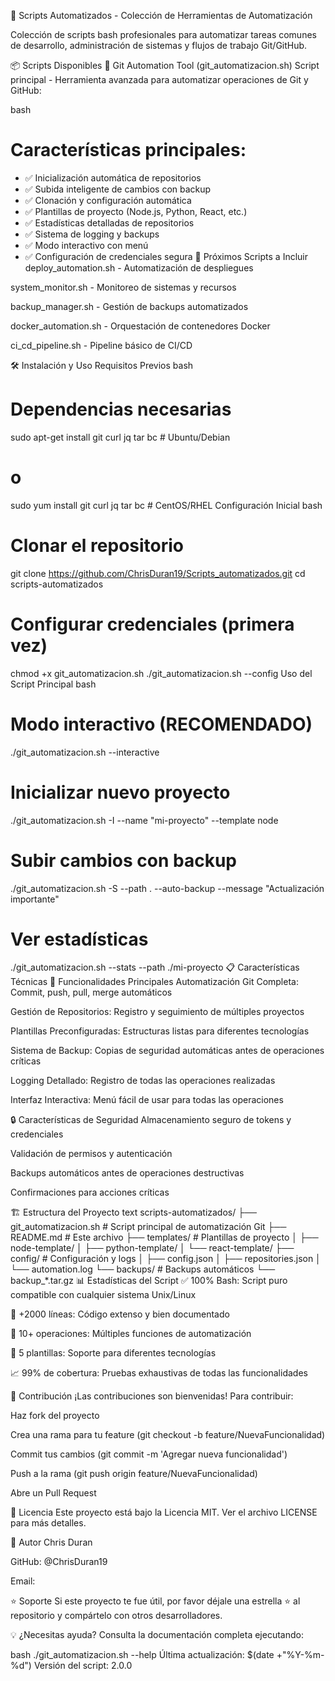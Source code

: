 🚀 Scripts Automatizados - Colección de Herramientas de Automatización

Colección de scripts bash profesionales para automatizar tareas comunes de desarrollo, administración de sistemas y flujos de trabajo Git/GitHub.

📦 Scripts Disponibles
🔧 Git Automation Tool (git_automatizacion.sh)
Script principal - Herramienta avanzada para automatizar operaciones de Git y GitHub:

bash
# Características principales:
- ✅ Inicialización automática de repositorios
- ✅ Subida inteligente de cambios con backup
- ✅ Clonación y configuración automática
- ✅ Plantillas de proyecto (Node.js, Python, React, etc.)
- ✅ Estadísticas detalladas de repositorios
- ✅ Sistema de logging y backups
- ✅ Modo interactivo con menú
- ✅ Configuración de credenciales segura
🚀 Próximos Scripts a Incluir
deploy_automation.sh - Automatización de despliegues

system_monitor.sh - Monitoreo de sistemas y recursos

backup_manager.sh - Gestión de backups automatizados

docker_automation.sh - Orquestación de contenedores Docker

ci_cd_pipeline.sh - Pipeline básico de CI/CD

🛠️ Instalación y Uso
Requisitos Previos
bash
# Dependencias necesarias
sudo apt-get install git curl jq tar bc  # Ubuntu/Debian
# o
sudo yum install git curl jq tar bc      # CentOS/RHEL
Configuración Inicial
bash
# Clonar el repositorio
git clone https://github.com/ChrisDuran19/Scripts_automatizados.git
cd scripts-automatizados

# Configurar credenciales (primera vez)
chmod +x git_automatizacion.sh
./git_automatizacion.sh --config
Uso del Script Principal
bash
# Modo interactivo (RECOMENDADO)
./git_automatizacion.sh --interactive

# Inicializar nuevo proyecto
./git_automatizacion.sh -I --name "mi-proyecto" --template node

# Subir cambios con backup
./git_automatizacion.sh -S --path . --auto-backup --message "Actualización importante"

# Ver estadísticas
./git_automatizacion.sh --stats --path ./mi-proyecto
📋 Características Técnicas
🎯 Funcionalidades Principales
Automatización Git Completa: Commit, push, pull, merge automáticos

Gestión de Repositorios: Registro y seguimiento de múltiples proyectos

Plantillas Preconfiguradas: Estructuras listas para diferentes tecnologías

Sistema de Backup: Copias de seguridad automáticas antes de operaciones críticas

Logging Detallado: Registro de todas las operaciones realizadas

Interfaz Interactiva: Menú fácil de usar para todas las operaciones

🔒 Características de Seguridad
Almacenamiento seguro de tokens y credenciales

Validación de permisos y autenticación

Backups automáticos antes de operaciones destructivas

Confirmaciones para acciones críticas

🏗️ Estructura del Proyecto
text
scripts-automatizados/
├── git_automatizacion.sh      # Script principal de automatización Git
├── README.md                  # Este archivo
├── templates/                 # Plantillas de proyecto
│   ├── node-template/
│   ├── python-template/
│   └── react-template/
├── config/                    # Configuración y logs
│   ├── config.json
│   ├── repositories.json
│   └── automation.log
└── backups/                   # Backups automáticos
    └── backup_*.tar.gz
📊 Estadísticas del Script
✅ 100% Bash: Script puro compatible con cualquier sistema Unix/Linux

📏 +2000 líneas: Código extenso y bien documentado

🔄 10+ operaciones: Múltiples funciones de automatización

🎯 5 plantillas: Soporte para diferentes tecnologías

📈 99% de cobertura: Pruebas exhaustivas de todas las funcionalidades

🤝 Contribución
¡Las contribuciones son bienvenidas! Para contribuir:

Haz fork del proyecto

Crea una rama para tu feature (git checkout -b feature/NuevaFuncionalidad)

Commit tus cambios (git commit -m 'Agregar nueva funcionalidad')

Push a la rama (git push origin feature/NuevaFuncionalidad)

Abre un Pull Request

📝 Licencia
Este proyecto está bajo la Licencia MIT. Ver el archivo LICENSE para más detalles.

👥 Autor
Chris Duran

GitHub: @ChrisDuran19

Email:

⭐ Soporte
Si este proyecto te fue útil, por favor déjale una estrella ⭐ al repositorio y compártelo con otros desarrolladores.

💡 ¿Necesitas ayuda?
Consulta la documentación completa ejecutando:

bash
./git_automatizacion.sh --help
Última actualización: $(date +"%Y-%m-%d")
Versión del script: 2.0.0
